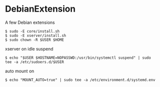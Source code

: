 # DebianExtension
A few Debian extensions

```
$ sudo -E core/install.sh
$ sudo -E xserver/install.sh
$ sudo chown -R $USER $HOME
```

xserver on idle suspend
```
$ echo "$USER $HOSTNAME=NOPASSWD:/usr/bin/systemctl suspend" | sudo tee -a /etc/sudoers.d/$USER
```

auto mount on
```
$ echo "MOUNT_AUTO=true" | sudo tee -a /etc/environment.d/systemd.env
```
